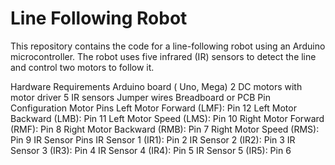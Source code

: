 
# Line Following Robot
This repository contains the code for a line-following robot using an Arduino microcontroller. The robot uses five infrared (IR) sensors to detect the line and control two motors to follow it.

Hardware Requirements
Arduino board ( Uno, Mega)
2 DC motors with motor driver
5 IR sensors
Jumper wires
Breadboard or PCB
Pin Configuration
Motor Pins
Left Motor Forward (LMF): Pin 12
Left Motor Backward (LMB): Pin 11
Left Motor Speed (LMS): Pin 10
Right Motor Forward (RMF): Pin 8
Right Motor Backward (RMB): Pin 7
Right Motor Speed (RMS): Pin 9
IR Sensor Pins
IR Sensor 1 (IR1): Pin 2
IR Sensor 2 (IR2): Pin 3
IR Sensor 3 (IR3): Pin 4
IR Sensor 4 (IR4): Pin 5
IR Sensor 5 (IR5): Pin 6
